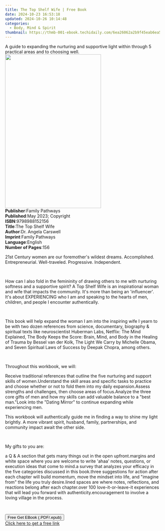 ```yaml
---
title: The Top Shelf Wife | Free Book
date: 2024-10-23 16:53:18
updated: 2024-10-26 10:14:48
categories:
  - Body, Mind & Spirit
thumbnail: https://thmb-001-ebook.techidaily.com/6ea26062a2b9f45eab6ea54651cd8f8cab4bc74afdc4c79952efd169f5d480e2.jpg
---
```

<main id="book-container">
  <div class="flex flex-col">
    <div class="book-brief flex-1 py-6 px-4 sm:p-6 md:py-10 md:px-8">
      <!-- brief-->
      <div class="book-brief-main">
        A guide to expanding the nurturing and supportive light within through 5
        practical areas and to choosing well.
      </div>
    </div>
    <div
      class="book-meta-info flex-1 grid gap-4 col-start-1 col-end-3 row-start-1 sm:mb-6 sm:grid-cols-4 lg:gap-6 lg:col-start-2 lg:row-end-6 lg:row-span-6 lg:mb-0"
    >
      <div
        class="book-meta-info-left place-content-center mt-4 p-4 text-sm leading-6 col-start-2 col-span-2 dark:text-slate-400"
      >
        <img
          class="w-full h-500 object-cover rounded-lg sm:h-255 sm:col-span-2 lg:col-span-full"
          src="https://img-001-ebook.techidaily.com/6857e521654e6303c468267adaf17bf853b49c41250423ed10140cc4ba230da4.jpg"
          alt=""
          width="312"
          height="500"
        />
      </div>
      <div
        class="book-meta-info-right mt-2 col-start-1 row-start-2 col-span-3 self-center"
      >
        <!-- meta data  -->
        <div class="flex flex-col px-4 md:px-8">
          <div class="flex-1">
            <strong>Publisher</strong>:<span class="px-2">Family Pathways</span>
          </div>
          <div class="flex-1">
            <strong>Published</strong>:<span class="px-2"
              >May 2023; Copyright</span
            >
          </div>
          <div class="flex-1">
            <strong>ISBN</strong>:<span class="px-2">9798988152156</span>
          </div>
          <div class="flex-1">
            <strong>Title</strong>:<span class="px-2">The Top Shelf Wife</span>
          </div>
          <div class="flex-1">
            <strong>Author</strong>:<span class="px-2"
              >Dr. Angela Carswell</span
            >
          </div>
          <div class="flex-1">
            <strong>Imprint</strong>:<span class="px-2">Family Pathways</span>
          </div>
          <div class="flex-1">
            <strong>Language</strong>:<span class="px-2">English</span>
          </div>
          <div class="flex-1">
            <strong>Number of Pages</strong>:<span class="px-2">156</span>
          </div>
        </div>
      </div>
    </div>
    <div class="book-description flex-1 py-6 px-4 sm:p-6 md:py-10 md:px-8">
      <div class="book-description-main">
        <div accordion-content="" id="description">
          <p>
            21st Century women are our foremother's wildest dreams.
            Accomplished. Entrepreneurial. Well-traveled. Progressive.
            Independent.
          </p>
          <p><br /></p>
          <p>
            How can I also fold in the femininity of drawing others to me with
            nurturing softness and a supportive spirit? A Top Shelf Wife is an
            inspirational woman and wife that impacts the community. It's more
            than being an 'influencer'. It's about EXPERIENCING who I am and
            speaking to the hearts of men, children, and people I encounter
            authentically.
          </p>
          <p><br /></p>
          <p>
            This book will help expand the woman I am into the inspiring wife I
            yearn to be with two dozen references from science, documentary,
            biography &amp; spiritual texts like neuroscientist Huberman Labs,
            Netflix: The Mind Explained, The Body Keeps the Score: Brain, Mind,
            and Body in the Healing of Trauma by Bessel van der Kolk, The Light
            We Carry by Michelle Obama, and Seven Spiritual Laws of Success by
            Deepak Chopra, among others.
          </p>
          <p><br /></p>
          <p>Throughout this workbook, we will:</p>
          Receive traditional references that outline the five nurturing and
          support skills of women.Understand the skill areas and specific tasks
          to practice and choose whether or not to fold them into my daily
          expansion.Assess strengths and challenges, then choose areas of
          focus.Analyze the three core gifts of men and how my skills can add
          valuable balance to a "best man."Look into the "Dating Mirror" to
          continue expanding while experiencing men.
          <p>
            This workbook will authentically guide me in finding a way to shine
            my light brightly. A more vibrant spirit, husband, family,
            partnerships, and community impact await the other side.
          </p>
          <p><br /></p>
          <p>My gifts to you are:</p>
          a Q &amp; A section that gets many things out in the open
          upfront.margins and white space where you are welcome to write 'ahaa'
          notes, questions, or execution ideas that come to mind.a survey that
          analyzes your efficacy in the five categories discussed in this
          book.three suggestions for action after each chapter will build
          momentum, move the mindset into life, and "imagine from" the life you
          truly desire.lined spaces are where notes, reflections, and reactions
          belong after each chapter.over 100 love-it-or-leave-it experiences
          that will lead you forward with authenticity.encouragement to involve
          a loving village in the process.
          <p><br /></p>
        </div>
        <div class="accordion-fader"></div>
      </div>
    </div>
    <div class="book-excerpts flex-1 py-6 px-4 sm:p-6 md:py-10 md:px-8"></div>
    <div
      class="book-about-author flex-1 py-6 px-4 sm:p-6 md:py-10 md:px-8"
    ></div>
    <div class="book-free-get flex-1 py-6 px-4 sm:p-6 md:py-10 md:px-8">
      <button
        id="btn-free-get"
        class="bg-blue-500 hover:bg-blue-700 text-white font-bold py-2 px-4 rounded"
      >
        Free Get EBook (.PDF/.epub)
      </button>
      <div id="countdown-display" class="px-2 text-lg mt-2"></div>
      <a
        id="free-link"
        class="hidden bg-blue-500 hover:bg-blue-700 text-white font-bold py-2 px-4 rounded"
        href="https://www.ebooks.com/en-us/book/210839793/the-top-shelf-wife/dr-angela-carswell/"
        target="_blank"
        >Click here to get a free link</a
      >
    </div>
    <script>
      let countdownTime = 0;
      let countdownInterval = null;
      document
        .getElementById('btn-free-get')
        .addEventListener('click', startCountdown);
      function startCountdown() {
        countdownTime = new Date().getTime() + 60000 * 3;
        countdownInterval = setInterval(updateCountdown, 1000);
        document.getElementById('btn-free-get').disabled = true;
        document
          .getElementById('btn-free-get')
          .classList.add('bg-gray-500', 'cursor-not-allowed');
      }
      function updateCountdown() {
        let currentTime = new Date().getTime();
        let timeLeft = countdownTime - currentTime;
        let secondsLeft = Math.floor(timeLeft / 1000);
        document.getElementById('countdown-display').innerHTML =
          `Remaining time: ${secondsLeft} seconds.`;
        if (secondsLeft <= 0) {
          clearInterval(countdownInterval);
          document.getElementById('btn-free-get').classList.add('hidden');
          document.getElementById('free-link').classList.remove('hidden');
          document.getElementById('countdown-display').innerHTML = '';
        }
      }
    </script>
  </div>
</main>
